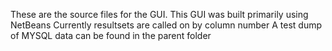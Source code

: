 These are the source files for the GUI.
This GUI was built primarily using NetBeans
Currently resultsets are called on by column number
A test dump of MYSQL data can be found in the parent folder
